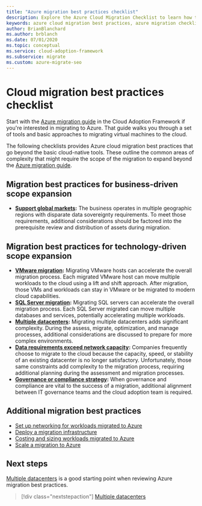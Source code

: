 ```yaml
---
title: "Azure migration best practices checklist"
description: Explore the Azure Cloud Migration Checklist to learn how to implement the Azure tools used to align with cloud migration best practices.
keywords: azure cloud migration best practices, azure migration checklist, cloud migration checklist, cloud migration best practices
author: BrianBlanchard
ms.author: brblanch
ms.date: 07/01/2020
ms.topic: conceptual
ms.service: cloud-adoption-framework
ms.subservice: migrate
ms.custom: azure-migrate-seo
---
```


# Cloud migration best practices checklist

Start with the [Azure migration guide](../azure-migration-guide/index.md) in the Cloud Adoption Framework if you're interested in migrating to Azure. That guide walks you through a set of tools and basic approaches to migrating virtual machines to the cloud.

The following checklists provides Azure cloud migration best practices that go beyond the basic cloud-native tools. These outline the common areas of complexity that might require the scope of the migration to expand beyond the [Azure migration guide](../azure-migration-guide/index.md).

## Migration best practices for business-driven scope expansion

- **[Support global markets](./multiple-regions.md):** The business operates in multiple geographic regions with disparate data sovereignty requirements. To meet those requirements, additional considerations should be factored into the prerequisite review and distribution of assets during migration.

## Migration best practices for technology-driven scope expansion

- **[VMware migration](./vmware-host.md):** Migrating VMware hosts can accelerate the overall migration process. Each migrated VMware host can move multiple workloads to the cloud using a lift and shift approach. After migration, those VMs and workloads can stay in VMware or be migrated to modern cloud capabilities.
- **[SQL Server migration](./sql-migration.md):** Migrating SQL servers can accelerate the overall migration process. Each SQL Server migrated can move multiple databases and services, potentially accelerating multiple workloads.
- **[Multiple datacenters](./multiple-datacenters.md):** Migrating multiple datacenters adds significant complexity. During the assess, migrate, optimization, and manage processes, additional considerations are discussed to prepare for more complex environments.
- **[Data requirements exceed network capacity](./network-capacity-exceeded.md):** Companies frequently choose to migrate to the cloud because the capacity, speed, or stability of an existing datacenter is no longer satisfactory. Unfortunately, those same constraints add complexity to the migration process, requiring additional planning during the assessment and migration processes.
- **[Governance or compliance strategy](./governance-or-compliance.md):** When governance and compliance are vital to the success of a migration, additional alignment between IT governance teams and the cloud adoption team is required.

## Additional migration best practices

- [Set up networking for workloads migrated to Azure](./migrate-best-practices-networking.md)
- [Deploy a migration infrastructure](./contoso-migration-infrastructure.md)
- [Costing and sizing workloads migrated to Azure](./migrate-best-practices-costs.md)
- [Scale a migration to Azure](./contoso-migration-scale.md)

## Next steps

[Multiple datacenters](./multiple-datacenters.md) is a good starting point when reviewing Azure migration best practices.

> [!div class="nextstepaction"]
> [Multiple datacenters](./multiple-datacenters.md)
